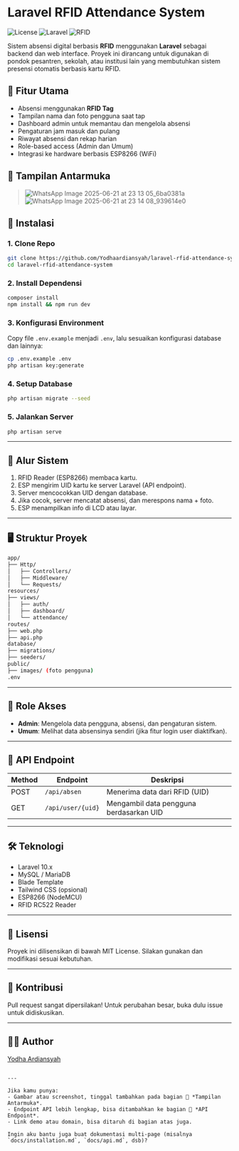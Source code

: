 
# Laravel RFID Attendance System

![License](https://img.shields.io/github/license/Yodhaardiansyah/laravel-rfid-attendance-system)
![Laravel](https://img.shields.io/badge/Laravel-10.x-red)
![RFID](https://img.shields.io/badge/RFID-Enabled-green)

Sistem absensi digital berbasis **RFID** menggunakan **Laravel** sebagai backend dan web interface. Proyek ini dirancang untuk digunakan di pondok pesantren, sekolah, atau institusi lain yang membutuhkan sistem presensi otomatis berbasis kartu RFID.

## 🔧 Fitur Utama

- Absensi menggunakan **RFID Tag**
- Tampilan nama dan foto pengguna saat tap
- Dashboard admin untuk memantau dan mengelola absensi
- Pengaturan jam masuk dan pulang
- Riwayat absensi dan rekap harian
- Role-based access (Admin dan Umum)
- Integrasi ke hardware berbasis ESP8266 (WiFi)

## 📸 Tampilan Antarmuka

> ![WhatsApp Image 2025-06-21 at 23 13 05_6ba0381a](https://github.com/user-attachments/assets/31e22028-40dc-49e1-9a0c-8f3492827d91)
> ![WhatsApp Image 2025-06-21 at 23 14 08_939614e0](https://github.com/user-attachments/assets/6519bd61-d555-4615-8656-e7181f52fae4)



## 🚀 Instalasi

### 1. Clone Repo

```bash
git clone https://github.com/Yodhaardiansyah/laravel-rfid-attendance-system.git
cd laravel-rfid-attendance-system
````

### 2. Install Dependensi

```bash
composer install
npm install && npm run dev
```

### 3. Konfigurasi Environment

Copy file `.env.example` menjadi `.env`, lalu sesuaikan konfigurasi database dan lainnya:

```bash
cp .env.example .env
php artisan key:generate
```

### 4. Setup Database

```bash
php artisan migrate --seed
```

### 5. Jalankan Server

```bash
php artisan serve
```

---

## 🧠 Alur Sistem

1. RFID Reader (ESP8266) membaca kartu.
2. ESP mengirim UID kartu ke server Laravel (API endpoint).
3. Server mencocokkan UID dengan database.
4. Jika cocok, server mencatat absensi, dan merespons nama + foto.
5. ESP menampilkan info di LCD atau layar.

---

## 🖥️ Struktur Proyek

```bash
app/
├── Http/
│   ├── Controllers/
│   ├── Middleware/
│   └── Requests/
resources/
├── views/
│   ├── auth/
│   ├── dashboard/
│   └── attendance/
routes/
├── web.php
├── api.php
database/
├── migrations/
├── seeders/
public/
├── images/ (foto pengguna)
.env
```

---

## 🔐 Role Akses

* **Admin**: Mengelola data pengguna, absensi, dan pengaturan sistem.
* **Umum**: Melihat data absensinya sendiri (jika fitur login user diaktifkan).

---

## 📡 API Endpoint

| Method | Endpoint          | Deskripsi                               |
| ------ | ----------------- | --------------------------------------- |
| POST   | `/api/absen`      | Menerima data dari RFID (UID)           |
| GET    | `/api/user/{uid}` | Mengambil data pengguna berdasarkan UID |

---

## 🛠️ Teknologi

* Laravel 10.x
* MySQL / MariaDB
* Blade Template
* Tailwind CSS (opsional)
* ESP8266 (NodeMCU)
* RFID RC522 Reader

---

## 📄 Lisensi

Proyek ini dilisensikan di bawah MIT License. Silakan gunakan dan modifikasi sesuai kebutuhan.

---

## 🤝 Kontribusi

Pull request sangat dipersilakan! Untuk perubahan besar, buka dulu issue untuk didiskusikan.

---

## 🧑‍💻 Author

[Yodha Ardiansyah](https://github.com/Yodhaardiansyah)

```

---

Jika kamu punya:
- Gambar atau screenshot, tinggal tambahkan pada bagian 📸 *Tampilan Antarmuka*.
- Endpoint API lebih lengkap, bisa ditambahkan ke bagian 📡 *API Endpoint*.
- Link demo atau domain, bisa ditaruh di bagian atas juga.

Ingin aku bantu juga buat dokumentasi multi-page (misalnya `docs/installation.md`, `docs/api.md`, dsb)?
```
